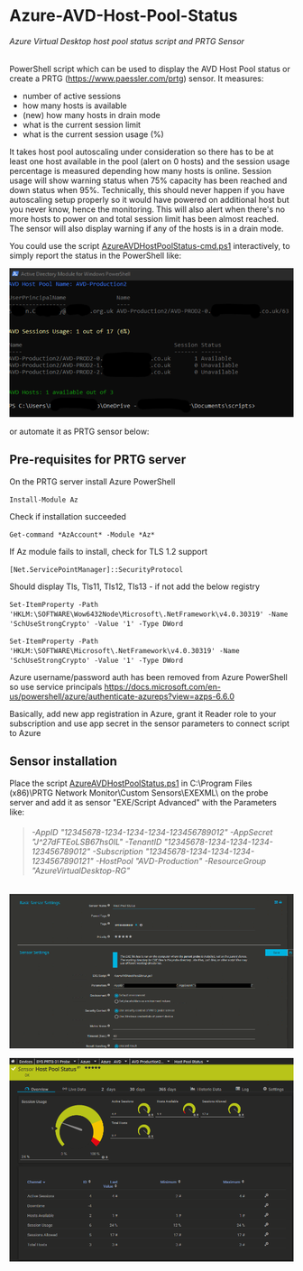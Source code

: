 # Azure-AVD-Host-Pool-Status
###### Azure Virtual Desktop host pool status script and PRTG Sensor

PowerShell script which can be used to display the AVD Host Pool status or create a PRTG (https://www.paessler.com/prtg) sensor.
It measures:
- number of active sessions
- how many hosts is available
- (new) how many hosts in drain mode
- what is the current session limit
- what is the current session usage (%)

It takes host pool autoscaling under consideration so there has to be at least one host available in the pool (alert on 0 hosts) and the session usage percentage is measured depending how many hosts is online.
Session usage will show warning status when 75% capacity has been reached and down status when 95%.
Technically, this should never happen if you have autoscaling setup properly so it would have powered on additional host but you never know, hence the monitoring.
This will also alert when there's no more hosts to power on and total session limit has been almost reached.
The sensor will also display warning if any of the hosts is in a drain mode.

You could use the script [AzureAVDHostPoolStatus-cmd.ps1](https://github.com/kkuderko/Azure-AVD-Host-Pool-Status/blob/main/AzureAVDHostPoolStatus-cmd.ps1) interactively, to simply report the status in the PowerShell like:

![](https://github.com/kkuderko/Azure-AVD-Host-Pool-Status/blob/main/img03.png)

or automate it as PRTG sensor below:

## Pre-requisites for PRTG server

On the PRTG server install Azure PowerShell

`Install-Module Az`

Check if installation succeeded

`Get-command *AzAccount* -Module *Az*`

If Az module fails to install, check for TLS 1.2 support

`[Net.ServicePointManager]::SecurityProtocol`

Should display Tls, Tls11, Tls12, Tls13 - if not add the below registry

`Set-ItemProperty -Path 'HKLM:\SOFTWARE\Wow6432Node\Microsoft\.NetFramework\v4.0.30319' -Name 'SchUseStrongCrypto' -Value '1' -Type DWord`

`Set-ItemProperty -Path 'HKLM:\SOFTWARE\Microsoft\.NetFramework\v4.0.30319' -Name 'SchUseStrongCrypto' -Value '1' -Type DWord`

Azure username/password auth has been removed from Azure PowerShell so use service principals https://docs.microsoft.com/en-us/powershell/azure/authenticate-azureps?view=azps-6.6.0

Basically, add new app registration in Azure, grant it Reader role to your subscription and use app secret in the sensor parameters to connect script to Azure

## Sensor installation
Place the script [AzureAVDHostPoolStatus.ps1](https://github.com/kkuderko/Azure-AVD-Host-Pool-Status/blob/main/AzureAVDHostPoolStatus.ps1) in C:\Program Files (x86)\PRTG Network Monitor\Custom Sensors\EXEXML\ on the probe server
and add it as sensor "EXE/Script Advanced" with the Parameters like:
> ###### -AppID "12345678-1234-1234-1234-123456789012" -AppSecret "J^27dFTEoLSB67hs0IL" -TenantID "12345678-1234-1234-1234-123456789012" -Subscription "12345678-1234-1234-1234-1234567890121" -HostPool "AVD-Production" -ResourceGroup "AzureVirtualDesktop-RG"
![](https://github.com/kkuderko/Azure-AVD-Host-Pool-Status/blob/main/img01.png)

![](https://github.com/kkuderko/Azure-AVD-Host-Pool-Status/blob/main/img02.png)
